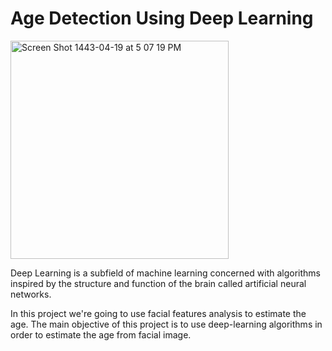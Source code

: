 # Age Detection Using Deep Learning
<img width="349" alt="Screen Shot 1443-04-19 at 5 07 19 PM" src="https://user-images.githubusercontent.com/72619886/143254543-53162c76-d09a-4c73-9de6-c2dc358a2852.png">

Deep Learning is a subfield of machine learning concerned with algorithms inspired by the structure and function of the brain called artificial neural networks.

In this project we're going to use facial features analysis to estimate the age. The main objective of this project is to use deep-learning algorithms in order to estimate the age from facial image.


